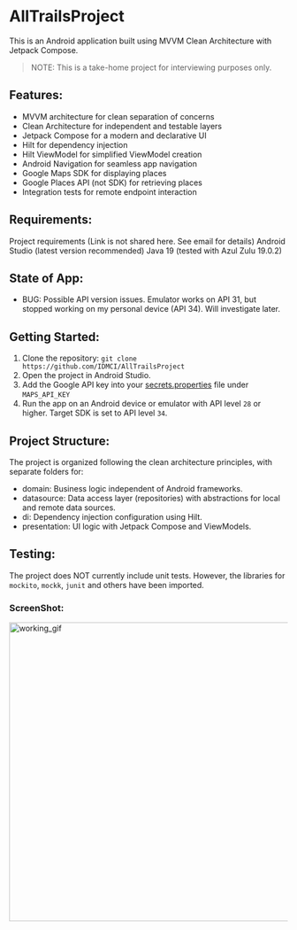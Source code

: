 # AllTrailsProject #
This is an Android application built using MVVM Clean Architecture with Jetpack Compose.

> NOTE: This is a take-home project for interviewing purposes only. 

## Features: ##

- MVVM architecture for clean separation of concerns
- Clean Architecture for independent and testable layers
- Jetpack Compose for a modern and declarative UI
- Hilt for dependency injection
- Hilt ViewModel for simplified ViewModel creation
- Android Navigation for seamless app navigation
- Google Maps SDK for displaying places
- Google Places API (not SDK) for retrieving places
- Integration tests for remote endpoint interaction

## Requirements: ##

Project requirements (Link is not shared here. See email for details)
Android Studio (latest version recommended)
Java 19 (tested with Azul Zulu 19.0.2)

## State of App: ##
- BUG: Possible API version issues. Emulator works on API 31, but stopped working on my personal device (API 34). Will investigate later. 

## Getting Started: ##

1. Clone the repository: `git clone https://github.com/IDMCI/AllTrailsProject`
2. Open the project in Android Studio.
3. Add the Google API key into your [secrets.properties](https://developers.google.com/maps/documentation/places/android-sdk/secrets-gradle-plugin) file under `MAPS_API_KEY`
4. Run the app on an Android device or emulator with API level `28` or higher. Target SDK is set to API level `34`.

## Project Structure: ##

The project is organized following the clean architecture principles, with separate folders for:

- domain: Business logic independent of Android frameworks.
- datasource: Data access layer (repositories) with abstractions for local and remote data sources.
- di: Dependency injection configuration using Hilt.
- presentation: UI logic with Jetpack Compose and ViewModels.

## Testing: ##

The project does NOT currently include unit tests. However, the libraries for `mockito`, `mockk`, `junit` and others have been imported.

### ScreenShot: ###


<img height="540" alt="working_gif" src="https://github.com/user-attachments/assets/e91b503d-e504-4271-8d2d-9dc3e25a880d">
